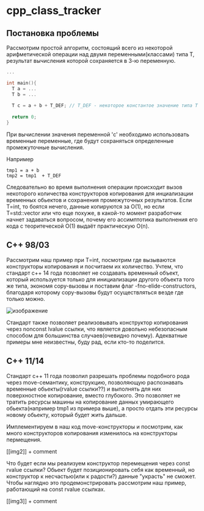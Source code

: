 # cpp_class_tracker

## Постановка проблемы
Рассмотрим простой алгоритм, состоящий всего из некоторой арифметической операции над двумя переменными(классами) типа T, результат вычисления которой сохраняется в 3-ю переменную.
```cpp
...

int main(){
  T a = ...
  T b = ...
  
  T c = a + b + T_DEF; // T_DEF - некоторое константое значение типа T
  
  return 0;
}
```
При вычислении значения переменной 'c' необходимо использовать временные переменные, где будут сохраняться определенные промежуточные вычисления.

Например
```
tmp1 = a + b
tmp2 = tmp1  + T_DEF
```

Следовательно во время выполнения операции происходит вызов некоторого количества конструкторов копирования для инциализации временных обьектов и сохранения промежуточных результатов. Если T=int, то боятся нечего, данные копируются за O(1), но если T=std::vector<int> или что еще похуже, в какой-то момент разработчик начнет задаваться вопросом, почему его ассимптотика выполнения его кода с теоритеческой O(1) выдаёт практическую O(n).

## C++ 98/03
Рассмотрим наш пример при T=int, посмотрим где вызываются конструкторы копирования и посчитаем их количество. Учтем, что стандарт c++ 14 года позволяет не создавать временный объект, который используется только для инициализации другого объекта того же типа, экономя copy-вызовы и поставим флаг -fno-elide-constructors, благодаря которому copy-вызовы будут осуществляться везде где только можно.

![изображение](https://user-images.githubusercontent.com/89589647/218395498-ccea9df6-3ef1-400f-91a5-70dee8724fe1.png)

Стандарт также позволяет реализовывать конструктор копирования через nonconst lvalue ссылки, что является довольно небезопасным способом для большинства случаев(очевидно почему). Адекватные примеры мне неизвестны, буду рад, если кто-то поделится.

## C++ 11/14
Стандарт с++ 11 года позволил разрешать проблемы подобного рода через move-семантику, конструкцию, позволяющую распознавать временные обьекты(rvalue ссылки??) и выполнять для них поверхностное копирование, вместо глубокого. Это позволяет не тратить ресурсы машины на копирование данных умирающего обьекта(например tmp1 из примера выше), а просто отдать эти ресурсы новому обьекту, который будет жить дальше. 

Имплементируем в наш код move-конструкторы и посмотрим, как много конструкторов копирования изменилось на конструкторы пермещения.

[[img2]] + comment

Что будет если мы реализуем конструктор перемещения через const rvalue ссылки? Обьект будет позиционировать себя как временный, но конструктор к несчастью(или к радости?) данные "украсть" не сможет. Чтобы наглядно это продемонстрировать рассмотрим наш пример, работающий на const rvalue ссылках.
  
 [[img3]] + comment
  
  
